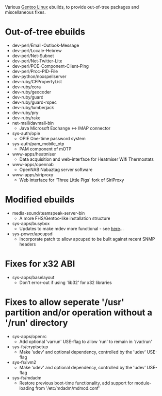 
Various [Gentoo Linux](http://www.gentoo.org/) ebuilds, to provide out-of-tree packages and miscellaneous fixes.

# Out-of-tree ebuilds

* dev-perl/Email-Outlook-Message
* dev-perl/Locale-Hebrew
* dev-perl/Net-Subnet
* dev-perl/Net-Twitter-Lite
* dev-perl/POE-Component-Client-Ping
* dev-perl/Proc-PID-File
* dev-python/noxspellserver
* dev-ruby/CFPropertyList
* dev-ruby/cora
* dev-ruby/geocoder
* dev-ruby/guard
* dev-ruby/guard-rspec
* dev-ruby/lumberjack
* dev-ruby/pry
* dev-ruby/rake
* net-mail/davmail-bin
    * Java Microsoft Exchange <-> IMAP connector
* sys-auth/opie
    * OPIE One-time password system
* sys-auth/pam_mobile_otp
    * PAM component of mOTP
* www-apps/heatmiser
    * Data acquisition and web-interface for Heatmiser Wifi Thermostats
* www-apps/opennab
    * OpenNAB Nabaztag server software
* www-apps/siriproxy
    * Web interface for 'Three Little Pigs' fork of SiriProxy

# Modified ebuilds

* media-sound/teamspeak-server-bin
    * A more FHS/Gentoo-like installation structure
* sys-apps/busybox
    * Updates to make mdev more functional - see [here](http://blog.stuart.shelton.me/archives/891)...
* sys-power/apcupsd
    * Incorporate patch to allow apcupsd to be bulit against recent SNMP headers

# Fixes for x32 ABI

* sys-apps/baselayout
    * Don't error-out if using 'lib32' for x32 libraries

# Fixes to allow seperate '/usr' partition and/or operation without a '/run' directory

* sys-apps/openrc
    * Add optional 'varrun' USE-flag to allow 'run' to remain in '/var/run'
* sys-fs/cryptsetup
    * Make 'udev' and optional dependency, controlled by the 'udev' USE-flag
* sys-fs/lvm2
    * Make 'udev' and optional dependency, controlled by the 'udev' USE-flag
* sys-fs/mdadm
    * Restore previous boot-time functionality, add support for module-loading from '/etc/mdadm/mdmod.conf'

